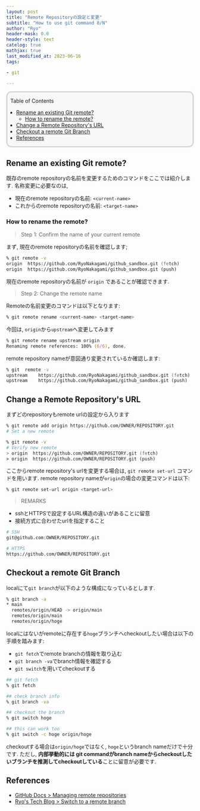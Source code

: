 ```yaml
---
layout: post
title: "Remote Repositoryの設定と変更"
subtitle: "How to use git command 8/N"
author: "Ryo"
header-mask: 0.0
header-style: text
catelog: true
mathjax: true
last_modified_at: 2023-06-16
tags:

- git

---
```


<div style='border-radius: 1em; border-style:solid; border-color:#D3D3D3; background-color:#F8F8F8'>

<p class="h4">&nbsp;&nbsp;Table of Contents</p>

<!-- START doctoc generated TOC please keep comment here to allow auto update -->
<!-- DON'T EDIT THIS SECTION, INSTEAD RE-RUN doctoc TO UPDATE -->

- [Rename an existing Git remote?](#rename-an-existing-git-remote)
  - [How to rename the remote?](#how-to-rename-the-remote)
- [Change a Remote Repository's URL](#change-a-remote-repositorys-url)
- [Checkout a remote Git Branch](#checkout-a-remote-git-branch)
- [References](#references)

<!-- END doctoc generated TOC please keep comment here to allow auto update -->


</div>




## Rename an existing Git remote?

既存のremote repositoryの名前を変更するためのコマンドをここでは紹介します.
名称変更に必要なのは, 

- 現在のremote repositoryの名前: `<current-name>`
- これからのremote repositoryの名前: `<target-name>`


### How to rename the remote?

> Step 1: Confirm the name of your current remote 

まず, 現在のremote repositoryの名前を確認します;

```zsh
% git remote -v
origin	https://github.com/RyoNakagami/github_sandbox.git (fetch)
origin	https://github.com/RyoNakagami/github_sandbox.git (push)
```

現在のremote repositoryの名前が `origin` であることが確認できます.


> Step 2: Change the remote name

Remoteの名前変更のコマンドは以下となります:

```zsh
% git remote rename <current-name> <target-name> 
```

今回は, `origin`から`upstream`へ変更してみます

```zsh
% git remote rename upstream origin
Renaming remote references: 100% (6/6), done.
```

remote repository nameが意図通り変更されているか確認します:

```zsh
% git  remote -v
upstream	https://github.com/RyoNakagami/github_sandbox.git (fetch)
upstream	https://github.com/RyoNakagami/github_sandbox.git (push)
```

## Change a Remote Repository's URL

まずどのrepositoryもremote urlの設定から入ります

```zsh
% git remote add origin https://github.com/OWNER/REPOSITORY.git
# Set a new remote

% git remote -v
# Verify new remote
> origin  https://github.com/OWNER/REPOSITORY.git (fetch)
> origin  https://github.com/OWNER/REPOSITORY.git (push)
```

ここからremote repository's urlを変更する場合は, `git remote set-url` コマンドを用います.
remote repository nameが`origin`の場合の変更コマンドは以下:

```zsh
% git remote set-url origin <target-url>
```

> REMARKS

- sshとHTTPSで設定するURL構造の違いがあることに留意
- 接続方式に合わせたurlを指定すること

```zsh
# SSH
git@github.com:OWNER/REPOSITORY.git

# HTTPS
https://github.com/OWNER/REPOSITORY.git
```

## Checkout a remote Git Branch

localにて`git branch`が以下のような構成になっているとします.

```zsh
% git branch -a
* main
  remotes/origin/HEAD -> origin/main
  remotes/origin/main
  remotes/origin/hoge
```

localにはないがremoteに存在する`hoge`ブランチへcheckoutしたい場合は以下の手順を踏みます:

- `git fetch`でremote branchの情報を取り込む
- `git branch -va`でbranch情報を確認する
- `git switch`を用いてcheckoutする

```zsh
## git fetch
% git fetch

## check branch info
% git branch -va

## checkout the branch
% git switch hoge

## this can work too
% git switch -c hoge origin/hoge
```

checkoutする場合は`origin/hoge`ではなく, `hoge`というbranch nameだけで十分です.
ただし, **内部挙動的には git commandがbranch nameからcheckoutしたいブランチを推測してcheckoutしている**ことに留意が必要です.


## References

- [GitHub Docs > Managing remote repositories](https://docs.github.com/en/get-started/getting-started-with-git/managing-remote-repositories)
- [Ryo's Tech Blog > Switch to a remote branch](https://ryonakagami.github.io/2020/12/29/git-remote-branch-operation/#getswitch-to-a-remote-branch-git-switch-version)